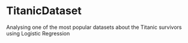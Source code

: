 # TitanicDataset
Analysing one of the most popular datasets about the Titanic survivors using Logistic Regression
